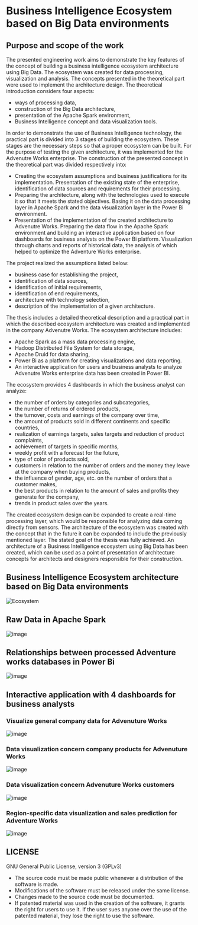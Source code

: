 # Business Intelligence Ecosystem based on Big Data environments  
## Purpose and scope of the work
The presented engineering work aims to demonstrate the key features of the concept of building a business intelligence ecosystem architecture using Big Data. The ecosystem was created for data processing, visualization and analysis. The concepts presented in the theoretical part were used to implement the architecture design. The theoretical introduction considers four aspects:
- ways of processing data,
- construction of the Big Data architecture,
- presentation of the Apache Spark environment,
- Business Intelligence concept and data visualization tools.

In order to demonstrate the use of Business Intelligence technology, the practical part is divided into 3 stages of building the ecosystem. These stages are the necessary steps so that a proper ecosystem can be built. For the purpose of testing the given architecture, it was implemented for the Advenutre Works enterprise. The construction of the presented concept in the theoretical part was divided respectively into:
- Creating the ecosystem assumptions and business justifications for its implementation. Presentation of the existing state of the enterprise, identification of data sources and requirements for their processing.
- Preparing the architecture, along with the technologies used to execute it so that it meets the stated objectives. Basing it on the data processing layer in Apache Spark and the data visualization layer in the Power Bi environment.
- Presentation of the implementation of the created architecture to Advenutre Works. Preparing the data flow in the Apache Spark environment and building an interactive application based on four dashboards for business analysts on the Power Bi platform. Visualization through charts and reports of historical data, the analysis of which helped to optimize the Adventure Works enterprise.

The project realized the assumptions listed below:
- business case for establishing the project,
- identification of data sources,
- identification of initial requirements,
- identification of end requirements,
- architecture with technology selection,
- description of the implementation of a given architecture.

The thesis includes a detailed theoretical description and a practical part in which the described ecosystem architecture was created and implemented in the company Advenutre Works. The ecosystem architecture includes:
- Apache Spark as a mass data processing engine,
- Hadoop Distributed File System for data storage,
- Apache Druid for data sharing,
- Power Bi as a platform for creating visualizations and data reporting.
- An interactive application for users and business analysts to analyze Advenutre Works enterprise data has been created in Power BI.

The ecosystem provides 4 dashboards in which the business analyst can analyze:
- the number of orders by categories and subcategories,
- the number of returns of ordered products,
- the turnover, costs and earnings of the company over time,
- the amount of products sold in different continents and specific countries,
- realization of earnings targets, sales targets and reduction of product complaints,
- achievement of targets in specific months,
- weekly profit with a forecast for the future,
- type of color of products sold,
- customers in relation to the number of orders and the money they leave at the company when buying products,
- the influence of gender, age, etc. on the number of orders that a customer makes,
- the best products in relation to the amount of sales and profits they generate for the company,
- trends in product sales over the years.

The created ecosystem design can be expanded to create a real-time processing layer, which would be responsible for analyzing data coming directly from sensors. The architecture of the ecosystem was created with the concept that in the future it can be expanded to include the previously mentioned layer.
The stated goal of the thesis was fully achieved. An architecture of a Business Intelligence ecosystem using Big Data has been created, which can be used as a point of presentation of architecture concepts for architects and designers responsible for their construction.

## Business Intelligence Ecosystem architecture based on Big Data environments 
![Ecosystem](https://user-images.githubusercontent.com/89588699/217612107-c843dc58-82e3-4950-9f46-f39282951e2e.png)
## Raw Data in Apache Spark
![image](https://user-images.githubusercontent.com/89588699/217612613-dbaa1f21-a182-41f9-a05b-d1f358384b7e.png)
## Relationships between processed Adventure works databases in Power Bi
![image](https://user-images.githubusercontent.com/89588699/217612693-451e8bb9-7d39-45cf-b000-0b5f89f3d11e.png)
## Interactive application with 4 dashboards for business analysts
### Visualize general company data for Advenuture Works
![image](https://user-images.githubusercontent.com/89588699/217614664-4f7995fd-2483-4abb-8f19-0749a430c7a5.png)

### Data visualization concern company products for Advenuture Works
![image](https://user-images.githubusercontent.com/89588699/217614703-296fade4-779d-4e85-8cc6-31faf042e4d3.png)

### Data visualization concern Advenuture Works customers
![image](https://user-images.githubusercontent.com/89588699/217614756-e286eb61-5277-4fdc-bb1c-8fabb5296c63.png)

### Region-specific data visualization and sales prediction for Adventure Works 
![image](https://user-images.githubusercontent.com/89588699/217614791-21cb3c3a-9fea-4465-ac70-8e95f2bca552.png)


## LICENSE

GNU General Public License, version 3 (GPLv3)
- The source code must be made public whenever a distribution of the software is made.
- Modifications of the software must be released under the same license.
- Changes made to the source code must be documented.
- If patented material was used in the creation of the software, it grants the right for users to use it. If the user sues anyone over the use of the patented material, they lose the right to use the software.
